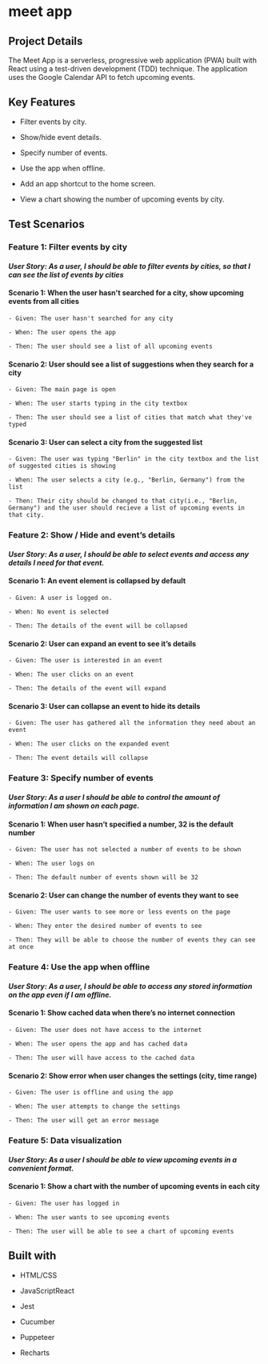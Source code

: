 # meet app

<h2>Project Details</h2>
The Meet App is a serverless, progressive web application (PWA) built with React using a
test-driven development (TDD) technique. The application uses the Google
Calendar API to fetch upcoming events.

<h2>Key Features</h2>

-  Filter events by city.

-  Show/hide event details.

-  Specify number of events.

-  Use the app when offline.

-  Add an app shortcut to the home screen.

-  View a chart showing the number of upcoming events by city.

<h2>Test Scenarios</h2>

<h3>Feature 1: Filter events by city</h3>
<h4><em>User Story: As a user, I should be able to filter events by cities, so that I can see the list of events by cities</em></h4>
<h4>Scenario 1: When the user hasn't searched for a city, show upcoming events from all cities</h4>   
    
    - Given: The user hasn't searched for any city
    
    - When: The user opens the app
    
    - Then: The user should see a list of all upcoming events
    
<h4>Scenario 2: User should see a list of suggestions when they search for a city</h4>
    
    - Given: The main page is open
    
    - When: The user starts typing in the city textbox
    
    - Then: The user should see a list of cities that match what they've typed
    
<h4> Scenario 3: User can select a city from the suggested list</h4>
    
    - Given: The user was typing "Berlin" in the city textbox and the list of suggested cities is showing
    
    - When: The user selects a city (e.g., "Berlin, Germany") from the list
    
    - Then: Their city should be changed to that city(i.e., "Berlin, Germany") and the user should recieve a list of upcoming events in that city.
    

<h3>Feature 2: Show / Hide and event’s details</h3>
<h4><em>User Story: As a user, I should be able to select events and access any details I need for that event.</em></h4>
<h4>Scenario 1: An event element is collapsed by default</h4>
    
    - Given: A user is logged on.
    
    - When: No event is selected
    
    - Then: The details of the event will be collapsed
    
<h4>Scenario 2: User can expand an event to see it’s details</h4>
    
    - Given: The user is interested in an event
    
    - When: The user clicks on an event
    
    - Then: The details of the event will expand
    
<h4>Scenario 3: User can collapse an event to hide its details</h4>
    
    - Given: The user has gathered all the information they need about an event
    
    - When: The user clicks on the expanded event
    
    - Then: The event details will collapse

<h3>Feature 3: Specify number of events</h3>
<h4><em>User Story: As a user I should be able to control the amount of information I am shown on each page.</em></h4>   
<h4>Scenario 1: When user hasn’t specified a number, 32 is the default number</h4>
    
    - Given: The user has not selected a number of events to be shown
    
    - When: The user logs on
    
    - Then: The default number of events shown will be 32
    
<h4>Scenario 2: User can change the number of events they want to see</h4>
    
    - Given: The user wants to see more or less events on the page
    
    - When: They enter the desired number of events to see
    
    - Then: They will be able to choose the number of events they can see at once
 
<h3>Feature 4: Use the app when offline</h3>
<h4><em>User Story: As a user, I should be able to access any stored information on the app even if I am offline.</em></h4>
<h4>Scenario 1: Show cached data when there’s no internet connection</h4>
    
    - Given: The user does not have access to the internet
    
    - When: The user opens the app and has cached data
    
    - Then: The user will have access to the cached data
    
<h4>Scenario 2: Show error when user changes the settings (city, time range)</h4>
    
    - Given: The user is offline and using the app
    
    - When: The user attempts to change the settings
    
    - Then: The user will get an error message

<h3>Feature 5: Data visualization</h3>
<h4><em>User Story: As a user I should be able to view upcoming events in a convenient format.</em></h4>
<h4>Scenario 1: Show a chart with the number of upcoming events in each city</h4>
    
    - Given: The user has logged in
    
    - When: The user wants to see upcoming events
    
    - Then: The user will be able to see a chart of upcoming events
    
<h2>Built with</h2>


-  HTML/CSS 

-  JavaScriptReact

-  Jest

-  Cucumber

-  Puppeteer

-  Recharts


